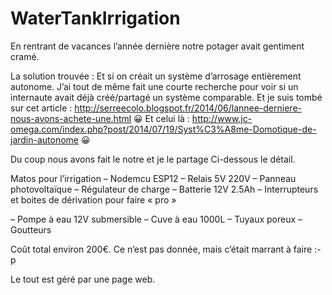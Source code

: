 # WaterTankIrrigation
En rentrant de vacances l’année dernière notre potager avait gentiment cramé.

La solution trouvée : Et si on créait un système d’arrosage entièrement autonome.
J’ai tout de même fait une courte recherche pour voir si un internaute avait déjà créé/partagé un système comparable.
Et je suis tombé sur cet article : http://serreecolo.blogspot.fr/2014/06/lannee-derniere-nous-avons-achete-une.html 😀
Et celui là : http://www.jc-omega.com/index.php?post/2014/07/19/Syst%C3%A8me-Domotique-de-jardin-autonome 😀

Du coup nous avons fait le notre et je le partage 
Ci-dessous le détail.

Matos pour l’irrigation
– Nodemcu ESP12
– Relais 5V 220V
– Panneau photovoltaïque
– Régulateur de charge
– Batterie 12V 2.5Ah
– Interrupteurs et boites de dérivation pour faire « pro »

– Pompe à eau 12V submersible
– Cuve à eau 1000L
– Tuyaux poreux
– Goutteurs

Coût total environ 200€. Ce n’est pas donnée, mais c’était marrant à faire :-p

Le tout est géré par une page web.

